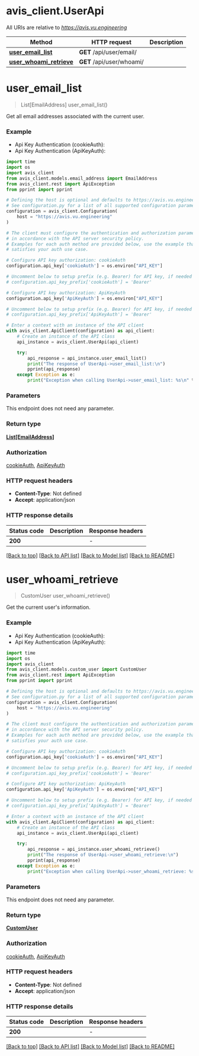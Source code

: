# avis_client.UserApi

All URIs are relative to *https://avis.vu.engineering*

Method | HTTP request | Description
------------- | ------------- | -------------
[**user_email_list**](UserApi.md#user_email_list) | **GET** /api/user/email/ |
[**user_whoami_retrieve**](UserApi.md#user_whoami_retrieve) | **GET** /api/user/whoami/ |


# **user_email_list**
> List[EmailAddress] user_email_list()



Get all email addresses associated with the current user.

### Example

* Api Key Authentication (cookieAuth):
* Api Key Authentication (ApiKeyAuth):

```python
import time
import os
import avis_client
from avis_client.models.email_address import EmailAddress
from avis_client.rest import ApiException
from pprint import pprint

# Defining the host is optional and defaults to https://avis.vu.engineering
# See configuration.py for a list of all supported configuration parameters.
configuration = avis_client.Configuration(
    host = "https://avis.vu.engineering"
)

# The client must configure the authentication and authorization parameters
# in accordance with the API server security policy.
# Examples for each auth method are provided below, use the example that
# satisfies your auth use case.

# Configure API key authorization: cookieAuth
configuration.api_key['cookieAuth'] = os.environ["API_KEY"]

# Uncomment below to setup prefix (e.g. Bearer) for API key, if needed
# configuration.api_key_prefix['cookieAuth'] = 'Bearer'

# Configure API key authorization: ApiKeyAuth
configuration.api_key['ApiKeyAuth'] = os.environ["API_KEY"]

# Uncomment below to setup prefix (e.g. Bearer) for API key, if needed
# configuration.api_key_prefix['ApiKeyAuth'] = 'Bearer'

# Enter a context with an instance of the API client
with avis_client.ApiClient(configuration) as api_client:
    # Create an instance of the API class
    api_instance = avis_client.UserApi(api_client)

    try:
        api_response = api_instance.user_email_list()
        print("The response of UserApi->user_email_list:\n")
        pprint(api_response)
    except Exception as e:
        print("Exception when calling UserApi->user_email_list: %s\n" % e)
```



### Parameters

This endpoint does not need any parameter.

### Return type

[**List[EmailAddress]**](EmailAddress.md)

### Authorization

[cookieAuth](../README.md#cookieAuth), [ApiKeyAuth](../README.md#ApiKeyAuth)

### HTTP request headers

 - **Content-Type**: Not defined
 - **Accept**: application/json

### HTTP response details

| Status code | Description | Response headers |
|-------------|-------------|------------------|
**200** |  |  -  |

[[Back to top]](#) [[Back to API list]](../README.md#documentation-for-api-endpoints) [[Back to Model list]](../README.md#documentation-for-models) [[Back to README]](../README.md)

# **user_whoami_retrieve**
> CustomUser user_whoami_retrieve()



Get the current user's information.

### Example

* Api Key Authentication (cookieAuth):
* Api Key Authentication (ApiKeyAuth):

```python
import time
import os
import avis_client
from avis_client.models.custom_user import CustomUser
from avis_client.rest import ApiException
from pprint import pprint

# Defining the host is optional and defaults to https://avis.vu.engineering
# See configuration.py for a list of all supported configuration parameters.
configuration = avis_client.Configuration(
    host = "https://avis.vu.engineering"
)

# The client must configure the authentication and authorization parameters
# in accordance with the API server security policy.
# Examples for each auth method are provided below, use the example that
# satisfies your auth use case.

# Configure API key authorization: cookieAuth
configuration.api_key['cookieAuth'] = os.environ["API_KEY"]

# Uncomment below to setup prefix (e.g. Bearer) for API key, if needed
# configuration.api_key_prefix['cookieAuth'] = 'Bearer'

# Configure API key authorization: ApiKeyAuth
configuration.api_key['ApiKeyAuth'] = os.environ["API_KEY"]

# Uncomment below to setup prefix (e.g. Bearer) for API key, if needed
# configuration.api_key_prefix['ApiKeyAuth'] = 'Bearer'

# Enter a context with an instance of the API client
with avis_client.ApiClient(configuration) as api_client:
    # Create an instance of the API class
    api_instance = avis_client.UserApi(api_client)

    try:
        api_response = api_instance.user_whoami_retrieve()
        print("The response of UserApi->user_whoami_retrieve:\n")
        pprint(api_response)
    except Exception as e:
        print("Exception when calling UserApi->user_whoami_retrieve: %s\n" % e)
```



### Parameters

This endpoint does not need any parameter.

### Return type

[**CustomUser**](CustomUser.md)

### Authorization

[cookieAuth](../README.md#cookieAuth), [ApiKeyAuth](../README.md#ApiKeyAuth)

### HTTP request headers

 - **Content-Type**: Not defined
 - **Accept**: application/json

### HTTP response details

| Status code | Description | Response headers |
|-------------|-------------|------------------|
**200** |  |  -  |

[[Back to top]](#) [[Back to API list]](../README.md#documentation-for-api-endpoints) [[Back to Model list]](../README.md#documentation-for-models) [[Back to README]](../README.md)
